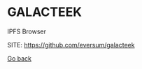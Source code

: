 # GALACTEEK
 
 IPFS Browser
 
 SITE: https://github.com/eversum/galacteek

 [Go back](https://portable-linux-apps.github.io/apps.html)
